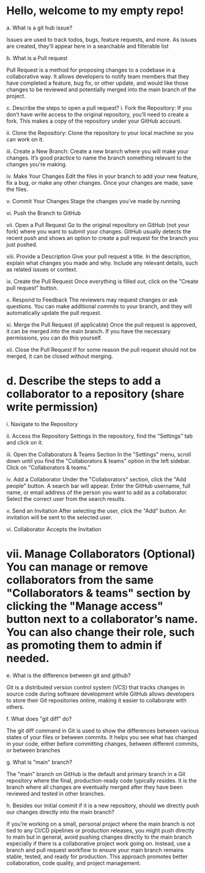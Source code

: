 Hello, welcome to my empty repo!
==========

a. What is a git hub issue?

Issues are used to track todos, bugs, feature requests, and more. As issues are created, they’ll appear here in a searchable and filterable list

b. What is a Pull request

Pull Request is a method for proposing changes to a codebase in a collaborative way. It allows developers to notify team members that they have completed a feature, bug fix, or other update, and would like those changes to be reviewed and potentially merged into the main branch of the project.

c. Describe the steps to open a pull request?
i. Fork the Repository: If you don’t have write access to the original repository, you’ll need to create a fork. This makes a copy of the repository under your GitHub account.

ii. Clone the Repository:
Clone the repository to your local machine so you can work on it.

iii. Create a New Branch:
Create a new branch where you will make your changes. It’s good practice to name the branch something relevant to the changes you're making.

iv. Make Your Changes
Edit the files in your branch to add your new feature, fix a bug, or make any other changes.
Once your changes are made, save the files.

v. Commit Your Changes
Stage the changes you’ve made by running

vi. Push the Branch to GitHub

vii. Open a Pull Request
Go to the original repository on GitHub (not your fork) where you want to submit your changes.
GitHub usually detects the recent push and shows an option to create a pull request for the branch you just pushed.

viii. Provide a Description
Give your pull request a title.
In the description, explain what changes you made and why. Include any relevant details, such as related issues or context.

ix. Create the Pull Request
Once everything is filled out, click on the "Create pull request" button.

x. Respond to Feedback
The reviewers may request changes or ask questions. You can make additional commits to your branch, and they will automatically update the pull request.

xi. Merge the Pull Request (if applicable)
Once the pull request is approved, it can be merged into the main branch. If you have the necessary permissions, you can do this yourself. 

xii. Close the Pull Request
If for some reason the pull request should not be merged, it can be closed without merging.


d. Describe the steps to add a collaborator to a repository (share write permission)
====
i. Navigate to the Repository

ii. Access the Repository Settings
In the repository, find the "Settings" tab and click on it.

iii.  Open the Collaborators & Teams Section
In the "Settings" menu, scroll down until you find the "Collaborators & teams" option in the left sidebar.
Click on "Collaborators & teams."

iv. Add a Collaborator
Under the "Collaborators" section, click the "Add people" button.
A search bar will appear. Enter the GitHub username, full name, or email address of the person you want to add as a collaborator.
Select the correct user from the search results.

v. Send an Invitation
After selecting the user, click the "Add" button.
An invitation will be sent to the selected user.

vi. Collaborator Accepts the Invitation

vii. Manage Collaborators (Optional)
You can manage or remove collaborators from the same "Collaborators & teams" section by clicking the "Manage access" button next to a collaborator’s name.
You can also change their role, such as promoting them to admin if needed.
==========

e. What is the difference between git and github?

Git is a distributed version control system (VCS) that tracks changes in source code during software development while GitHub allows developers to store their Git repositories online, making it easier to collaborate with others.

f. What does "git diff" do?

The git diff command in Git is used to show the differences between various states of your files or between commits. It helps you see what has changed in your code, either before committing changes, between different commits, or between branches

g. What is "main" branch?

The "main" branch on GitHub is the default and primary branch in a Git repository where the final, production-ready code typically resides. It is the branch where all changes are eventually merged after they have been reviewed and tested in other branches.

h. Besides our initial commit if it is a new repository, should we directly push our changes directly into the main branch?

If you’re working on a small, personal project where the main branch is not tied to any CI/CD pipelines or production releases, you might push directly to main but in general, avoid pushing changes directly to the main branch especially if there is a collaborative project work going on. Instead, use a branch and pull request workflow to ensure your main branch remains stable, tested, and ready for production. This approach promotes better collaboration, code quality, and project management.